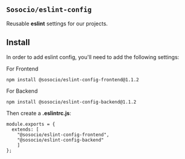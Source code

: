 ## `Sosocio/eslint-config`

Reusable **eslint** settings for our projects.

## Install

In order to add eslint config, you'll need to add the following settings:


For Frontend
````
npm install @sosocio/eslint-config-frontend@1.1.2
````

For Backend
````
npm install @sosocio/eslint-config-backend@1.1.2
````

Then create a **.eslintrc.js**:

```JS
module.exports = {
  extends: [
	"@sosocio/eslint-config-frontend", 
	"@sosocio/eslint-config-backend"
	]
};
```